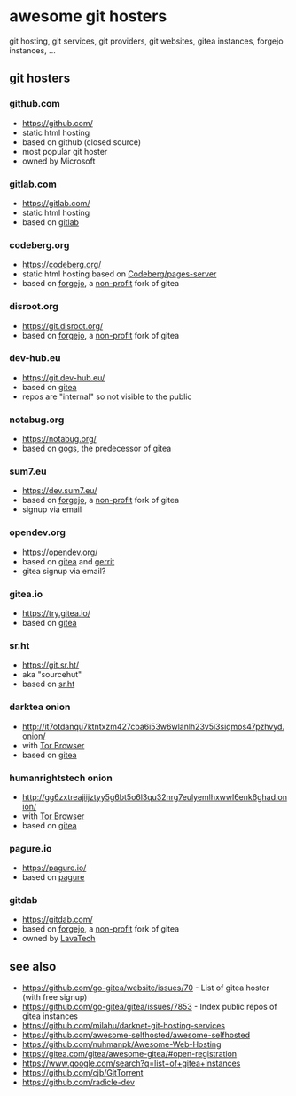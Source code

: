 # awesome git hosters
git hosting, git services, git providers, git websites, gitea instances, forgejo instances, ...

## git hosters

### github.com

- https://github.com/
- static html hosting
- based on github (closed source)
- most popular git hoster
- owned by Microsoft

### gitlab.com

- https://gitlab.com/
- static html hosting
- based on [gitlab](https://github.com/gitlabhq/gitlabhq)

### codeberg.org

- https://codeberg.org/
- static html hosting based on [Codeberg/pages-server](https://codeberg.org/Codeberg/pages-server)
- based on [forgejo](https://codeberg.org/forgejo/forgejo), a [non-profit](https://forgejo.org/faq/#why-was-forgejo-created) fork of gitea

### disroot.org

- https://git.disroot.org/
- based on [forgejo](https://codeberg.org/forgejo/forgejo), a [non-profit](https://forgejo.org/faq/#why-was-forgejo-created) fork of gitea

### dev-hub.eu

- https://git.dev-hub.eu/
- based on [gitea](https://github.com/go-gitea/gitea)
- repos are "internal" so not visible to the public

### notabug.org

- https://notabug.org/
- based on [gogs](https://notabug.org/hp/gogs), the predecessor of gitea

### sum7.eu

- https://dev.sum7.eu/
- based on [forgejo](https://codeberg.org/forgejo/forgejo), a [non-profit](https://forgejo.org/faq/#why-was-forgejo-created) fork of gitea
- signup via email

### opendev.org

- https://opendev.org/
- based on [gitea](https://github.com/go-gitea/gitea) and [gerrit](https://www.gerritcodereview.com/)
- gitea signup via email?

### gitea.io

- https://try.gitea.io/
- based on [gitea](https://github.com/go-gitea/gitea)

### sr.ht

- https://git.sr.ht/
- aka "sourcehut"
- based on [sr.ht](https://git.sr.ht/~sircmpwn/?search=sr.ht)

### darktea onion

- http://it7otdanqu7ktntxzm427cba6i53w6wlanlh23v5i3siqmos47pzhvyd.onion/
- with [Tor Browser](https://www.torproject.org/)
- based on [gitea](https://github.com/go-gitea/gitea)

### humanrightstech onion

- http://gg6zxtreajiijztyy5g6bt5o6l3qu32nrg7eulyemlhxwwl6enk6ghad.onion/
- with [Tor Browser](https://www.torproject.org/)
- based on [gitea](https://github.com/go-gitea/gitea)

### pagure.io

- https://pagure.io/
- based on [pagure](https://pagure.io/pagure)

### gitdab

- https://gitdab.com/
- based on [forgejo](https://codeberg.org/forgejo/forgejo), a [non-profit](https://forgejo.org/faq/#why-was-forgejo-created) fork of gitea
- owned by [LavaTech](https://lavatech.top/)

## see also

- https://github.com/go-gitea/website/issues/70 - List of gitea hoster (with free signup)
- https://github.com/go-gitea/gitea/issues/7853 - Index public repos of gitea instances
- https://github.com/milahu/darknet-git-hosting-services
- https://github.com/awesome-selfhosted/awesome-selfhosted
- https://github.com/nuhmanpk/Awesome-Web-Hosting
- https://gitea.com/gitea/awesome-gitea/#open-registration
- https://www.google.com/search?q=list+of+gitea+instances
- https://github.com/cjb/GitTorrent
- https://github.com/radicle-dev
